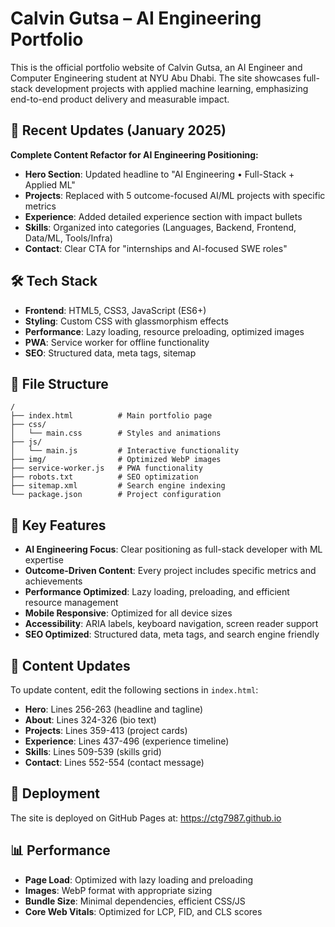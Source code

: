 # Calvin Gutsa – AI Engineering Portfolio

This is the official portfolio website of Calvin Gutsa, an AI Engineer and Computer Engineering student at NYU Abu Dhabi. The site showcases full-stack development projects with applied machine learning, emphasizing end-to-end product delivery and measurable impact.

## 🚀 Recent Updates (January 2025)

**Complete Content Refactor for AI Engineering Positioning:**
- **Hero Section**: Updated headline to "AI Engineering • Full-Stack + Applied ML"
- **Projects**: Replaced with 5 outcome-focused AI/ML projects with specific metrics
- **Experience**: Added detailed experience section with impact bullets
- **Skills**: Organized into categories (Languages, Backend, Frontend, Data/ML, Tools/Infra)
- **Contact**: Clear CTA for "internships and AI-focused SWE roles"

## 🛠️ Tech Stack

- **Frontend**: HTML5, CSS3, JavaScript (ES6+)
- **Styling**: Custom CSS with glassmorphism effects
- **Performance**: Lazy loading, resource preloading, optimized images
- **PWA**: Service worker for offline functionality
- **SEO**: Structured data, meta tags, sitemap

## 📁 File Structure

```
/
├── index.html          # Main portfolio page
├── css/
│   └── main.css        # Styles and animations
├── js/
│   └── main.js         # Interactive functionality
├── img/                # Optimized WebP images
├── service-worker.js   # PWA functionality
├── robots.txt          # SEO optimization
├── sitemap.xml         # Search engine indexing
└── package.json        # Project configuration
```

## 🎯 Key Features

- **AI Engineering Focus**: Clear positioning as full-stack developer with ML expertise
- **Outcome-Driven Content**: Every project includes specific metrics and achievements
- **Performance Optimized**: Lazy loading, preloading, and efficient resource management
- **Mobile Responsive**: Optimized for all device sizes
- **Accessibility**: ARIA labels, keyboard navigation, screen reader support
- **SEO Optimized**: Structured data, meta tags, and search engine friendly

## 📝 Content Updates

To update content, edit the following sections in `index.html`:
- **Hero**: Lines 256-263 (headline and tagline)
- **About**: Lines 324-326 (bio text)
- **Projects**: Lines 359-413 (project cards)
- **Experience**: Lines 437-496 (experience timeline)
- **Skills**: Lines 509-539 (skills grid)
- **Contact**: Lines 552-554 (contact message)

## 🚀 Deployment

The site is deployed on GitHub Pages at: https://ctg7987.github.io

## 📊 Performance

- **Page Load**: Optimized with lazy loading and preloading
- **Images**: WebP format with appropriate sizing
- **Bundle Size**: Minimal dependencies, efficient CSS/JS
- **Core Web Vitals**: Optimized for LCP, FID, and CLS scores

